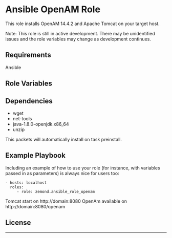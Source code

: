 Ansible OpenAM Role
=========

This role installs OpenAM 14.4.2 and Apache Tomcat on your target host.

Note: This role is still in active development. There may be unidentified issues and the role variables may change as development continues.

Requirements
------------

Ansible

Role Variables
--------------



Dependencies
------------

- wget
- net-tools
- java-1.8.0-openjdk.x86_64
- unzip

This packets will automatically install on task preinstall.

Example Playbook
----------------

Including an example of how to use your role (for instance, with variables passed in as parameters) is always nice for users too:

    - hosts: localhost
      roles:
         - role: zemond.ansible_role_openam

Tomcat start on http://domain:8080
OpenAm available on http://domain:8080/openam

License
-------

------------------
